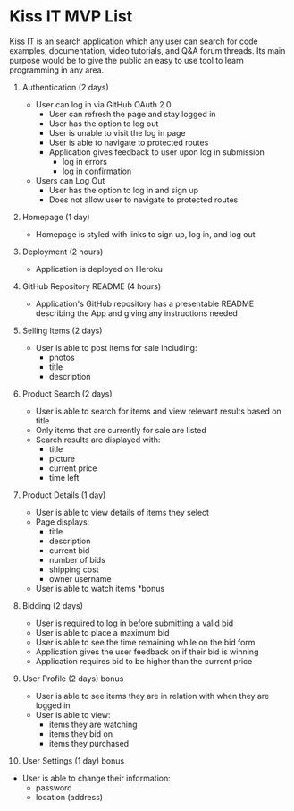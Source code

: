 # Kiss IT MVP List

Kiss IT is an search application which any user can search for code examples, documentation, video tutorials, and Q&A forum threads. Its main purpose would be to give the public an easy to use tool to learn programming in any area.

1. Authentication (2 days)

   - User can log in via GitHub OAuth 2.0
     - User can refresh the page and stay logged in
     - User has the option to log out
     - User is unable to visit the log in page
     - User is able to navigate to protected routes
     - Application gives feedback to user upon log in submission
       - log in errors
       - log in confirmation
   - Users can Log Out
     - User has the option to log in and sign up
     - Does not allow user to navigate to protected routes

2. Homepage (1 day)

   - Homepage is styled with links to sign up, log in, and log out

3. Deployment (2 hours)

   - Application is deployed on Heroku

4. GitHub Repository README (4 hours)

   - Application's GitHub repository has a presentable README describing the App and giving any instructions needed

5. Selling Items (2 days)

   - User is able to post items for sale including:
     - photos
     - title
     - description

6. Product Search (2 days)

   - User is able to search for items and view relevant results based on title
   - Only items that are currently for sale are listed
   - Search results are displayed with:
     - title
     - picture
     - current price
     - time left

7. Product Details (1 day)

   - User is able to view details of items they select
   - Page displays:
     - title
     - description
     - current bid
     - number of bids
     - shipping cost
     - owner username
   - User is able to watch items \*bonus

8. Bidding (2 days)

   - User is required to log in before submitting a valid bid
   - User is able to place a maximum bid
   - User is able to see the time remaining while on the bid form
   - Application gives the user feedback on if their bid is winning
   - Application requires bid to be higher than the current price

9. User Profile (2 days) bonus

   - User is able to see items they are in relation with when they are logged in
   - User is able to view:
     - items they are watching
     - items they bid on
     - items they purchased

10. User Settings (1 day) bonus

- User is able to change their information:
  - password
  - location (address)
